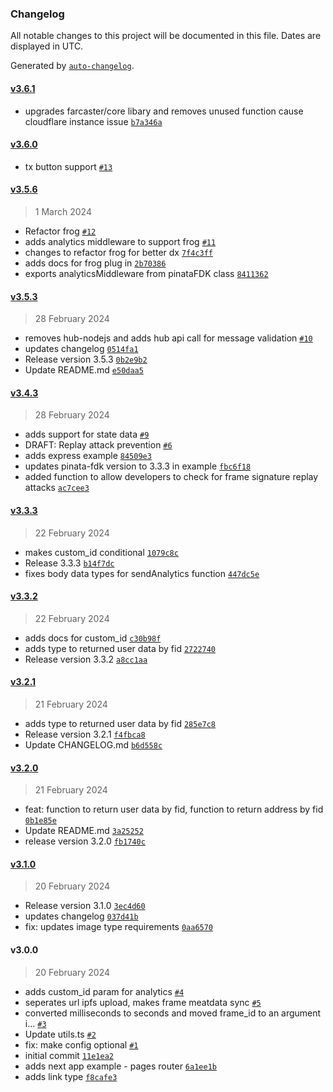 ### Changelog

All notable changes to this project will be documented in this file. Dates are displayed in UTC.

Generated by [`auto-changelog`](https://github.com/CookPete/auto-changelog).

#### [v3.6.1](https://github.com/PinataCloud/pinata-fdk/compare/v3.6.0...v3.6.1)

- upgrades farcaster/core libary and removes unused function cause cloudflare instance issue [`b7a346a`](https://github.com/PinataCloud/pinata-fdk/commit/b7a346acdb2e9820bb3b47c6150e2edbfcab24d1)


#### [v3.6.0](https://github.com/PinataCloud/pinata-fdk/compare/v3.5.9...v3.6.0)

- tx button support [`#13`](https://github.com/PinataCloud/pinata-fdk/pull/13)



#### [v3.5.6](https://github.com/PinataCloud/pinata-fdk/compare/v3.5.3...v3.5.6)

> 1 March 2024

- Refactor frog [`#12`](https://github.com/PinataCloud/pinata-fdk/pull/12)
- adds analytics middleware to support frog [`#11`](https://github.com/PinataCloud/pinata-fdk/pull/11)
- changes to refactor frog for better dx [`7f4c3ff`](https://github.com/PinataCloud/pinata-fdk/commit/7f4c3ff4a0d9bed0d5da5b1db8a9ab1bc8bc43b0)
- adds docs for frog plug in [`2b70386`](https://github.com/PinataCloud/pinata-fdk/commit/2b70386c4dc6ce33b4dd7817c77fae9a32b03636)
- exports analyticsMiddleware from pinataFDK class [`8411362`](https://github.com/PinataCloud/pinata-fdk/commit/8411362e14918531c43fb6b616244106332404ef)

#### [v3.5.3](https://github.com/PinataCloud/pinata-fdk/compare/v3.4.3...v3.5.3)

> 28 February 2024

- removes hub-nodejs and adds hub api call for message validation [`#10`](https://github.com/PinataCloud/pinata-fdk/pull/10)
- updates changelog [`0514fa1`](https://github.com/PinataCloud/pinata-fdk/commit/0514fa18ba040ba93d7a5baf56f55433dfe3c5cd)
- Release version 3.5.3 [`0b2e9b2`](https://github.com/PinataCloud/pinata-fdk/commit/0b2e9b29abfdfbc69b87600acc6152b04792b9dc)
- Update README.md [`e50daa5`](https://github.com/PinataCloud/pinata-fdk/commit/e50daa50444a163b823f7c9ea902c32c8c852e2d)

#### [v3.4.3](https://github.com/PinataCloud/pinata-fdk/compare/v3.3.3...v3.4.3)

> 28 February 2024

- adds support for state data [`#9`](https://github.com/PinataCloud/pinata-fdk/pull/9)
- DRAFT: Replay attack prevention [`#6`](https://github.com/PinataCloud/pinata-fdk/pull/6)
- adds express example [`84509e3`](https://github.com/PinataCloud/pinata-fdk/commit/84509e318c026b4a3505e7d41ae36271dc66f7d5)
- updates pinata-fdk version to 3.3.3 in example [`fbc6f18`](https://github.com/PinataCloud/pinata-fdk/commit/fbc6f18a955c257bcd02bfb2115834dd4d4bd1ae)
- added function to allow developers to check for frame signature replay attacks [`ac7cee3`](https://github.com/PinataCloud/pinata-fdk/commit/ac7cee369813bb9aad98e44a67d1365b35f140be)

#### [v3.3.3](https://github.com/PinataCloud/pinata-fdk/compare/v3.3.2...v3.3.3)

> 22 February 2024

- makes custom_id conditional [`1079c8c`](https://github.com/PinataCloud/pinata-fdk/commit/1079c8ce41481fce123d7125749869a06005e99e)
- Release 3.3.3 [`b14f7dc`](https://github.com/PinataCloud/pinata-fdk/commit/b14f7dce93140d199f82ec4d66ada0516a4599e8)
- fixes body data types for sendAnalytics function [`447dc5e`](https://github.com/PinataCloud/pinata-fdk/commit/447dc5ea97b7f8b1101993018e4a8c6f4c96ebcc)

#### [v3.3.2](https://github.com/PinataCloud/pinata-fdk/compare/v3.2.1...v3.3.2)

> 22 February 2024

- adds docs for custom_id [`c30b98f`](https://github.com/PinataCloud/pinata-fdk/commit/c30b98f35e65b4a85ad5a54529ce3d294615f21c)
- adds type to returned user data by fid [`2722740`](https://github.com/PinataCloud/pinata-fdk/commit/2722740fc97c8aee2cded7a5fa548e7f0208df4a)
- Release version 3.3.2 [`a8cc1aa`](https://github.com/PinataCloud/pinata-fdk/commit/a8cc1aa131a1e568afce8ed31f747400a35b8b36)

#### [v3.2.1](https://github.com/PinataCloud/pinata-fdk/compare/v3.2.0...v3.2.1)

> 21 February 2024

- adds type to returned user data by fid [`285e7c8`](https://github.com/PinataCloud/pinata-fdk/commit/285e7c80892c0eec043e6b75b1836a8bddd26650)
- Release version 3.2.1 [`f4fbca8`](https://github.com/PinataCloud/pinata-fdk/commit/f4fbca86dcb7fd645635014e4138052dfb6ac39e)
- Update CHANGELOG.md [`b6d558c`](https://github.com/PinataCloud/pinata-fdk/commit/b6d558c9d278a2a641e1594eeaa5e934a6711309)

#### [v3.2.0](https://github.com/PinataCloud/pinata-fdk/compare/v3.1.0...v3.2.0)

> 21 February 2024

- feat: function to return user data by fid, function to return address by fid [`0b1e85e`](https://github.com/PinataCloud/pinata-fdk/commit/0b1e85e59bedc82751494e267c6c1610c87102bf)
- Update README.md [`3a25252`](https://github.com/PinataCloud/pinata-fdk/commit/3a2525291f12fd23a22492ad96bb6c75b130ae56)
- release version 3.2.0 [`fb1740c`](https://github.com/PinataCloud/pinata-fdk/commit/fb1740c00b2fefbc320425524a03ec09836c6451)

#### [v3.1.0](https://github.com/PinataCloud/pinata-fdk/compare/v3.0.0...v3.1.0)

> 20 February 2024

- Release version 3.1.0 [`3ec4d60`](https://github.com/PinataCloud/pinata-fdk/commit/3ec4d605a7bab8dd3c9ef771f75fce8560138378)
- updates changelog [`037d41b`](https://github.com/PinataCloud/pinata-fdk/commit/037d41b90a5e079e7354d293540de5c9d5570021)
- fix: updates image type requirements [`0aa6570`](https://github.com/PinataCloud/pinata-fdk/commit/0aa657007aa00b3e87f194df4c7b23c5db8fc8d3)

#### v3.0.0

> 20 February 2024

- adds custom_id param for analytics [`#4`](https://github.com/PinataCloud/pinata-fdk/pull/4)
- seperates url ipfs upload, makes frame meatdata sync [`#5`](https://github.com/PinataCloud/pinata-fdk/pull/5)
- converted milliseconds to seconds and moved frame_id to an argument i… [`#3`](https://github.com/PinataCloud/pinata-fdk/pull/3)
- Update utils.ts [`#2`](https://github.com/PinataCloud/pinata-fdk/pull/2)
- fix: make config optional [`#1`](https://github.com/PinataCloud/pinata-fdk/pull/1)
- initial commit [`11e1ea2`](https://github.com/PinataCloud/pinata-fdk/commit/11e1ea2b0ad8570a61227584386bb711189f4c6e)
- adds next app example - pages router [`6a1ee1b`](https://github.com/PinataCloud/pinata-fdk/commit/6a1ee1ba1b6b421380089cb8a067be3ada8d8c29)
- adds link type [`f8cafe3`](https://github.com/PinataCloud/pinata-fdk/commit/f8cafe3a9e63d5341a496ac6b11417d759df33b7)
